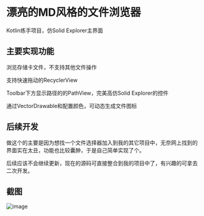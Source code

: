 # 漂亮的MD风格的文件浏览器

Kotlin练手项目，仿Solid Explorer主界面

## 主要实现功能

浏览存储卡文件，不支持其他文件操作

支持快速拖动的RecyclerView

Toolbar下方显示路径的的PathView，完美高仿Solid Explorer的控件

通过VectorDrawable和配置颜色，可动态生成文件图标

## 后续开发

做这个的主要是因为想找一个文件选择器加入到我的其它项目中，无奈网上找到的界面实在太丑，功能也比较囊肿，于是自己简单实现了个。

后续应该不会继续更新，现在的源码可直接整合到我的项目中了，有兴趣的可拿去二次开发。

## 截图

![image](https://github.com/L-JINBIN/MaterialFileExplorer/raw/master/screenshots/Screenshot_1.png)